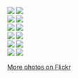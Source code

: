 [![](http://farm4.staticflickr.com/3806/9372559708_41ca1ede4b_m.jpg)](http://www.flickr.com/photos/while42/9372559708)
[![](http://farm4.staticflickr.com/3711/9269942997_809ff5a11a_m.jpg)](http://www.flickr.com/photos/while42/9269942997)  
[![](http://farm4.staticflickr.com/3773/9215411783_e337f85080_m.jpg)](http://www.flickr.com/photos/while42/9215411783)
[![](http://farm8.staticflickr.com/7386/9218184500_2e8e538342_m.jpg)](http://www.flickr.com/photos/while42/9218184500)  
[![](http://farm6.staticflickr.com/5339/9158820739_837dd64533_m.jpg)](http://www.flickr.com/photos/while42/9158820739)
[![](http://farm8.staticflickr.com/7415/9050451575_4ae0ff0113_m.jpg)](http://www.flickr.com/photos/while42/9050451575)  
[![](http://farm8.staticflickr.com/7296/8735554985_e1d14c1b04_m.jpg)](http://www.flickr.com/photos/while42/8735554985)
[![](http://farm8.staticflickr.com/7309/8735551177_e825f61638_m.jpg)](http://www.flickr.com/photos/while42/8735551177)  
[![](http://farm9.staticflickr.com/8385/8601098548_86554f82bd_m.jpg)](http://www.flickr.com/photos/while42/8601098548)
[![](http://farm9.staticflickr.com/8243/8572667262_f8cba606f3_m.jpg)](http://www.flickr.com/photos/while42/8572667262)  
[![](http://farm9.staticflickr.com/8245/8498317615_d61db87b60_m.jpg)](http://www.flickr.com/photos/while42/8498317615)
[![](http://farm9.staticflickr.com/8341/8286597568_c274d422da_m.jpg)](http://www.flickr.com/photos/while42/8286597568)  

[More photos on Flickr](http://www.flickr.com/photos/while42/sets)
